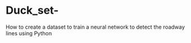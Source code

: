 # Duck_set-
How to create a dataset to train a neural network to detect the roadway lines using Python
